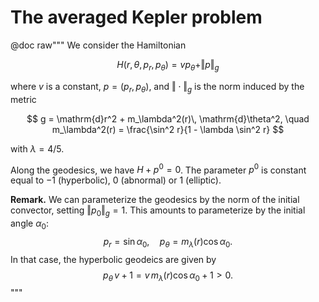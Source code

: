 # The averaged Kepler problem

@doc raw"""
We consider the Hamiltonian

$$
    H(r, \theta, p_r, p_\theta) = v p_\theta + \Vert p \Vert_{g}
$$

where $v$ is a constant, $p = (p_r, p_\theta)$, and $\Vert \cdot \Vert_{g}$ is the norm induced by the metric

$$
    g = \mathrm{d}r^2 + m_\lambda^2(r)\, \mathrm{d}\theta^2, \quad 
    m_\lambda^2(r) = \frac{\sin^2 r}{1 - \lambda \sin^2 r}
$$

with $\lambda = 4/5$.

Along the geodesics, we have $H+p^0 = 0$. The parameter $p^0$ is constant equal to $-1$ (hyperbolic), $0$ (abnormal) or $1$ (elliptic).

**Remark.** We can parameterize the geodesics by the norm of the initial convector, setting $\Vert{p_0}\Vert_g = 1$. 
This amounts to parameterize by the initial angle $\alpha_0$:
$$
    p_r = \sin \alpha_0, \quad p_\theta = m_\lambda(r) \cos \alpha_0.
$$
In that case, the hyperbolic geodeics are given by
$$
    p_\theta\, v + 1 = v\, m_\lambda(r) \cos \alpha_0 + 1 > 0.  
$$
"""